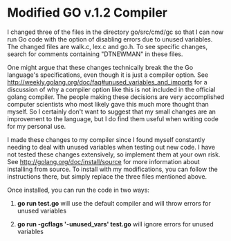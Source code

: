 Modified GO v.1.2 Compiler
====

I changed three of the files in the directory go/src/cmd/gc so that I can now run Go code with the option of disabling errors due to unused variables. The changed files are walk.c, lex.c and go.h. To see specific changes, search for comments containing "DTNEWMAN" in these files.

One might argue that these changes technically break the the Go language's specifications, even though it is just a compiler option. See http://weekly.golang.org/doc/faq#unused_variables_and_imports for a discussion of why a compiler option like this is not included in the official golang compiler. The people making these decisions are very accomplished computer scientists who most likely gave this much more thought than myself. So I certainly don't want to suggest that my small changes are an improvement to the language, but I do find them useful when writing code for my personal use.  

I made these changes to my compiler since I found myself constantly needing to deal with unused variables when testing out new code. I have not tested these changes extensively, so implement them at your own risk. See http://golang.org/doc/install/source for more information about installing from source. To install with my modifications, you can follow the instructions there, but simply replace the three files mentioned above.

Once installed, you can run the code in two ways:

1) <b>go run test.go</b> will use the default compiler and will throw errors for unused variables

2) <b>go run -gcflags '-unused_vars' test.go</b> will ignore errors for unused variables
